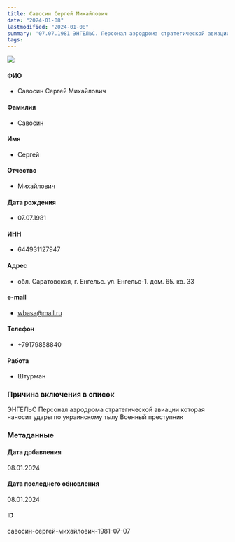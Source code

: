 ```yaml
---
title: Савосин Сергей Михайлович
date: "2024-01-08"
lastmodified: "2024-01-08"
summary: '07.07.1981 ЭНГЕЛЬС. Персонал аэродрома стратегической авиации которая наносит удары по украинскому тылу. Военный преступник'
tags: 
---
```

<!--# pp2-->
<!--## Фигурант-->
<!--### Личные данные-->
<!--#### Фото-->
![](https://molfar.com/images/optimized/person-placeholder.jpg)
#### ФИО
- Савосин Сергей Михайлович
#### Фамилия
- Савосин
#### Имя
- Сергей
#### Отчество
- Михайлович
#### Дата рождения
- 07.07.1981
#### ИНН
- 644931127947
#### Адрес
- обл. Саратовская, г. Енгельс. ул. Енгельс-1. дом. 65. кв. 33
#### e-mail
- wbasa@mail.ru
#### Телефон
- +79179858840
#### Работа
- Штурман
### Причина включения в список
ЭНГЕЛЬС
Персонал аэродрома стратегической авиации которая наносит удары по украинскому тылу
Военный преступник
### Метаданные
#### Дата добавления
08.01.2024
#### Дата последнего обновления
08.01.2024
#### ID
савосин-сергей-михайлович-1981-07-07
<!--## END;-->
